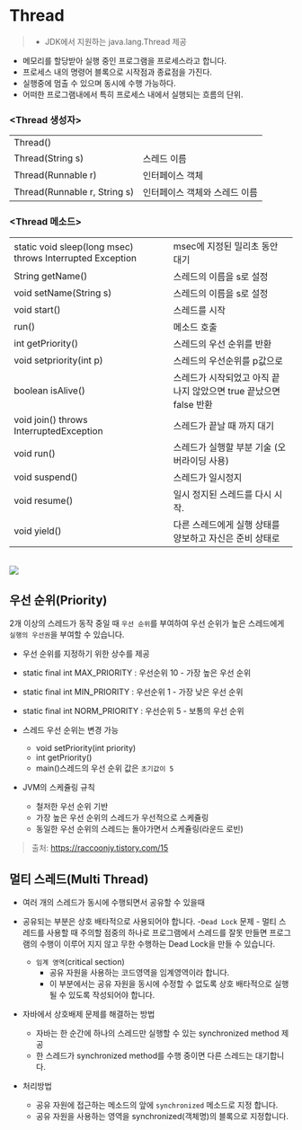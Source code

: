 # Thread
> - JDK에서 지원하는 java.lang.Thread 제공
- 메모리를 할당받아 실행 중인 프로그램을 프로세스라고 합니다.
- 프로세스 내의 명령어 블록으로 시작점과 종료점을 가진다.
- 실행중에 멈출 수 있으며 동시에 수행 가능하다.
- 어떠한 프로그램내에서 특히 프로세스 내에서 실행되는 흐름의 단위.

### <Thread 생성자>

|||
|---|---|
|Thread()||
|Thread(String s)|스레드 이름|
|Thread(Runnable r)|인터페이스 객체|
|Thread(Runnable r, String s)|인터페이스 객체와 스레드 이름|

### <Thread 메소드>

|||
|---|---|
|static void sleep(long msec) throws Interrupted Exception|msec에 지정된 밀리초 동안 대기|
|String getName()|스레드의 이름을 s로 설정|
|void setName(String s)|스레드의 이름을 s로 설정|
|void start()|스레드를 시작|
|run()| 메소드 호출|
|int getPriority()|스레드의 우선 순위를 반환|
|void setpriority(int p)|스레드의 우선순위를 p값으로|
|boolean isAlive()|스레드가 시작되었고 아직 끝나지 않았으면 true 끝났으면 false 반환|
|void join() throws InterruptedException|스레드가 끝날 때 까지 대기|
|void run()|스레드가 실행할 부분 기술 (오버라이딩 사용)|
|void suspend()|스레드가 일시정지|
|void resume()|일시 정지된 스레드를 다시 시작.|
|void yield()|다른 스레드에게 실행 상태를 양보하고 자신은 준비 상태로|

<br><img src = "https://t1.daumcdn.net/cfile/tistory/2431B74F5964517D32"><br>

## 우선 순위(Priority)
 2개 이상의 스레드가 동작 중일 때 `우선 순위`를 부여하여 우선 순위가 높은 스레드에게 `실행의 우선권`을 부여할 수 있습니다.

- 우선 순위를 지정하기 위한 상수를 제공
- static final int MAX_PRIORITY : 우선순위 10 - 가장 높은 우선 순위
- static final int MIN_PRIORITY  :  우선순위 1 - 가장 낮은 우선 순위
- static final int NORM_PRIORITY : 우선순위 5 - 보통의 우선 순위

- 스레드 우선 순위는 변경 가능
    - void setPriority(int priority)
    - int getPriority()
    - main()스레드의 우선 순위 값은 `초기값이 5`
    
- JVM의 스케쥴링 규칙
    - 철저한 우선 순위 기반
    - 가장 높은 우선 순위의 스레드가 우선적으로 스케쥴링
    - 동일한 우선 순위의 스레드는 돌아가면서 스케쥴링(라운드 로빈)

> 출처: https://raccoonjy.tistory.com/15


## 멀티 스레드(Multi Thread)
- 여러 개의 스레드가 동시에 수행되면서 공유할 수 있을때
- 공유되는 부분은 상호 배타적으로 사용되어야 합니다.
    -`Dead Lock` 문제
        - 멀티 스레드를 사용할 때 주의할 점중의 하나로 프로그램에서 스레드를 잘못 만들면 프로그램의 수행이 이루어 지지 않고 무한 수행하는 Dead Lock을 만들 수 있습니다.
    - `임계 영역`(critical section)
        - 공유 자원을 사용하는 코드영역을 임계영역이라 합니다.
        - 이 부분에서는 공유 자원을 동시에 수정할 수 없도록 상호 배타적으로 실행될 수 있도록 작성되어야 합니다.
    
- 자바에서 상호배제 문제를 해결하는 방법
    - 자바는 한 순간에 하나의 스레드만 실행할 수 있는 synchronized method 제공
    - 한 스레드가 synchronized method를 수행 중이면 다른 스레드는 대기합니다.



- 처리방법
    - 공유 자원에 접근하는 메소드의 앞에 `synchronized` 메소드로 지정 합니다.
    - 공유 자원을 사용하는 영역을 synchronized(객체명)의 블록으로 지정합니다.
    